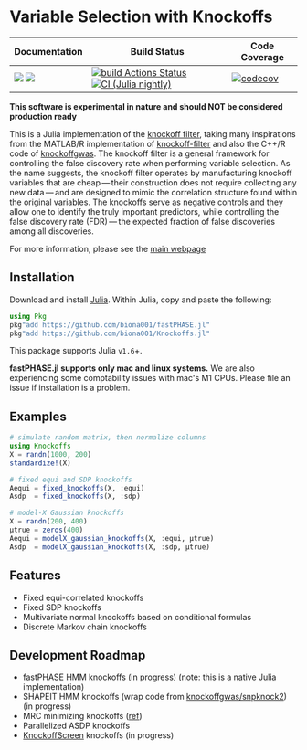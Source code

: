 # Variable Selection with Knockoffs

| **Documentation** | **Build Status** | **Code Coverage**  |
|-------------------|------------------|--------------------|
| [![](https://img.shields.io/badge/docs-latest-blue.svg)](https://biona001.github.io/Knockoffs.jl/dev/) [![](https://img.shields.io/badge/docs-stable-blue.svg)](https://biona001.github.io/Knockoffs.jl/stable/) | [![build Actions Status](https://github.com/biona001/Knockoffs.jl/workflows/CI/badge.svg)](https://github.com/biona001/Knockoffs.jl/actions) [![CI (Julia nightly)](https://github.com/biona001/Knockoffs.jl/workflows/JuliaNightly/badge.svg)](https://github.com/biona001/Knockoffs.jl/actions/workflows/JuliaNightly.yml) | [![codecov](https://codecov.io/gh/biona001/Knockoffs.jl/branch/master/graph/badge.svg?token=YyPqiFpIM1)](https://codecov.io/gh/biona001/Knockoffs.jl) |

**This software is experimental in nature and should NOT be considered production ready**

This is a Julia implementation of the [knockoff filter](https://web.stanford.edu/group/candes/knockoffs/), taking many inspirations from the MATLAB/R implementation of [knockoff-filter](https://github.com/msesia/knockoff-filter) and also the C++/R code of [knockoffgwas](https://github.com/msesia/knockoffgwas). The knockoff filter is a general framework for controlling the false discovery rate when performing variable selection. As the name suggests, the knockoff filter operates by manufacturing knockoff variables that are cheap — their construction does not require collecting any new data — and are designed to mimic the correlation structure found within the original variables. The knockoffs serve as negative controls and they allow one to identify the truly important predictors, while controlling the false discovery rate (FDR) — the expected fraction of false discoveries among all discoveries.

For more information, please see the [main webpage](https://web.stanford.edu/group/candes/knockoffs/)

## Installation

Download and install [Julia](https://julialang.org/downloads/). Within Julia, copy and paste the following: 
```julia
using Pkg
pkg"add https://github.com/biona001/fastPHASE.jl"
pkg"add https://github.com/biona001/Knockoffs.jl"
```
This package supports Julia `v1.6`+. 

**fastPHASE.jl supports only mac and linux systems.** We are also experiencing some comptability issues with mac's M1 CPUs. Please file an issue if installation is a problem. 

## Examples

```Julia
# simulate random matrix, then normalize columns
using Knockoffs
X = randn(1000, 200)
standardize!(X)

# fixed equi and SDP knockoffs
Aequi = fixed_knockoffs(X, :equi)
Asdp  = fixed_knockoffs(X, :sdp)

# model-X Gaussian knockoffs
X = randn(200, 400)
μtrue = zeros(400)
Aequi = modelX_gaussian_knockoffs(X, :equi, μtrue)
Asdp  = modelX_gaussian_knockoffs(X, :sdp, μtrue)
```

## Features

+ Fixed equi-correlated knockoffs
+ Fixed SDP knockoffs
+ Multivariate normal knockoffs based on conditional formulas
+ Discrete Markov chain knockoffs

## Development Roadmap

+ fastPHASE HMM knockoffs (in progress) (note: this is a native Julia implementation)
+ SHAPEIT HMM knockoffs (wrap code from [knockoffgwas/snpknock2](https://github.com/msesia/knockoffgwas)) (in progress)
+ MRC minimizing knockoffs ([ref](https://arxiv.org/abs/2011.14625))
+ Parallelized ASDP knockoffs
+ [KnockoffScreen](https://www.nature.com/articles/s41467-021-22889-4) knockoffs (in progress)
